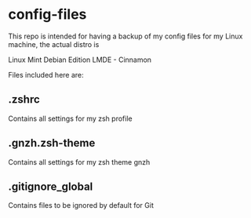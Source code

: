 # config-files

This repo is intended for having a backup of my config files for my Linux
machine, the actual distro is

Linux Mint Debian Edition LMDE - Cinnamon

Files included here are:

.zshrc
------
Contains all settings for my zsh profile

.gnzh.zsh-theme
------
Contains all settings for my zsh theme gnzh

.gitignore_global
-------
Contains files to be ignored by default for Git
